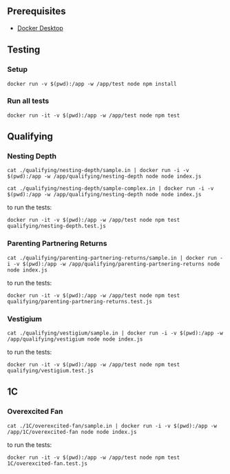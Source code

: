 ## Prerequisites

- [Docker Desktop](https://docs.docker.com/get-docker/)

## Testing

### Setup

```
docker run -v $(pwd):/app -w /app/test node npm install
```

### Run all tests

```
docker run -it -v $(pwd):/app -w /app/test node npm test
```

## Qualifying

### Nesting Depth

```
cat ./qualifying/nesting-depth/sample.in | docker run -i -v $(pwd):/app -w /app/qualifying/nesting-depth node node index.js

cat ./qualifying/nesting-depth/sample-complex.in | docker run -i -v $(pwd):/app -w /app/qualifying/nesting-depth node node index.js
```

to run the tests:

```
docker run -it -v $(pwd):/app -w /app/test node npm test qualifying/nesting-depth.test.js
```

### Parenting Partnering Returns

```
cat ./qualifying/parenting-partnering-returns/sample.in | docker run -i -v $(pwd):/app -w /app/qualifying/parenting-partnering-returns node node index.js
```

to run the tests:

```
docker run -it -v $(pwd):/app -w /app/test node npm test qualifying/parenting-partnering-returns.test.js
```

### Vestigium

```
cat ./qualifying/vestigium/sample.in | docker run -i -v $(pwd):/app -w /app/qualifying/vestigium node node index.js
```

to run the tests:

```
docker run -it -v $(pwd):/app -w /app/test node npm test qualifying/vestigium.test.js
```

## 1C

### Overexcited Fan

```
cat ./1C/overexcited-fan/sample.in | docker run -i -v $(pwd):/app -w /app/1C/overexcited-fan node node index.js
```

to run the tests:

```
docker run -it -v $(pwd):/app -w /app/test node npm test 1C/overexcited-fan.test.js
```
